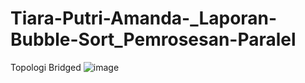 # Tiara-Putri-Amanda-_Laporan-Bubble-Sort_Pemrosesan-Paralel

Topologi Bridged
![image](https://github.com/Tiaraputri06/Tiara-Putri-Amanda-_Laporan-Bubble-Sort_Pemrosesan-Paralel/assets/150508674/7321375c-d237-4ea0-b681-b0d67596d170)


